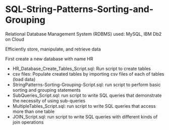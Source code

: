 # SQL-String-Patterns-Sorting-and-Grouping
Relational Database Management System (RDBMS) used: MySQL, IBM Db2 on Cloud

Efficiently store, manipulate, and retrieve data

First create a new database with name HR
* HR_Database_Create_Tables_Script.sql: Run script to create tables
* csv files: Populate created tables by importing csv files of each of tables (load data)
* StringPatterns-Sorting-Grouping-Script.sql: run script to perform basic sorting and grouping statements
* SubQueries_Script.sql: run script to write SQL queries that demonstrate the necessity of using sub-queries
* MultipleTables_Script.sql: run script to write SQL queries that access more than one table
* JOIN_Script.sql: run script to write SQL queries with different kinds of join operations
